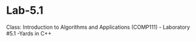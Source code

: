 # Lab-5.1
Class: Introduction to Algorithms and Applications (COMP111) - Laboratory #5.1 -Yards in C++
